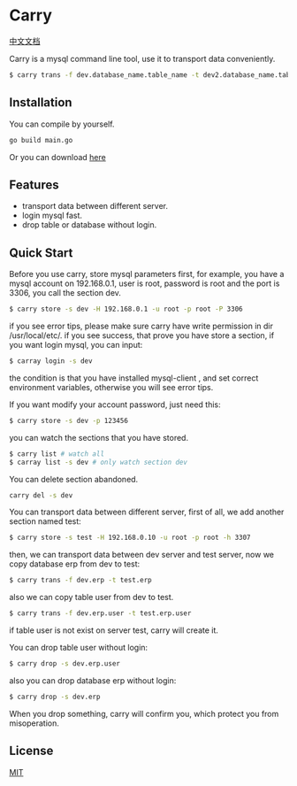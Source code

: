 # Carry
[中文文档](https://github.com/joyant/carry/blob/master/Readme_zh.md)

Carry is a mysql command line tool, use it to transport data conveniently.

```bash
$ carry trans -f dev.database_name.table_name -t dev2.database_name.table_name
```

## Installation
You can compile by yourself.
```bash
go build main.go
```
Or you can download [here](https://github.com/joyant/carry/releases)


## Features
* transport data between different server.
* login mysql fast.
* drop table or database without login.

## Quick Start

Before you use carry, store mysql parameters first, for example, you have a mysql account on 192.168.0.1, user is root, password is root and the port is 3306, you call the section dev.
```bash
$ carry store -s dev -H 192.168.0.1 -u root -p root -P 3306
```
if you see error tips, please make sure carry have write permission in dir /usr/local/etc/.
if you see success, that prove you have store a section, if you want login mysql, you can input:

```bash
$ carray login -s dev
```
the condition is that you have installed mysql-client , and set correct environment variables, otherwise you will see error tips.

If you want modify your account password, just need this:
```bash
$ carry store -s dev -p 123456
```

you can watch the sections that you have stored.
```bash
$ carry list # watch all
$ carray list -s dev # only watch section dev
```

You can delete section abandoned.

```bash
carry del -s dev
```

You can transport data between different server, first of all, we add another section named test:
```bash
$ carry store -s test -H 192.168.0.10 -u root -p root -h 3307
```
then, we can transport data between dev server and test server, now we copy database erp from dev to test:
```bash
$ carry trans -f dev.erp -t test.erp
```
also we can copy table user from dev to test.
```bash
$ carry trans -f dev.erp.user -t test.erp.user
```
if table user is not exist on server test, carry will create it.

You can drop table user without login:
```bash
$ carry drop -s dev.erp.user
```
also you can drop database erp without login:
```bash
$ carry drop -s dev.erp
```

When you drop something, carry will confirm you, which protect you from misoperation.

## License
[MIT](LICENSE)
